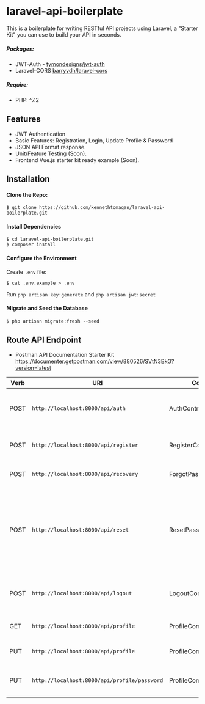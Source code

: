 # laravel-api-boilerplate

This is a boilerplate for writing RESTful API projects using Laravel, a "Starter Kit" you can use to build your API in seconds.

##### Packages:

* JWT-Auth - [tymondesigns/jwt-auth](https://github.com/tymondesigns/jwt-auth)
* Laravel-CORS [barryvdh/laravel-cors](http://github.com/barryvdh/laravel-cors)

##### Require:
* PHP: ^7.2

## Features

* JWT Authentication
* Basic Features: Registration, Login, Update Profile & Password
* JSON API Format response.
* Unit/Feature Testing (Soon).
* Frontend Vue.js starter kit ready example (Soon).



## Installation

#### Clone the Repo:
```
$ git clone https://github.com/kennethtomagan/laravel-api-boilerplate.git
```
#### Install Dependencies

```
$ cd laravel-api-boilerplate.git
$ composer install
```

#### Configure the Environment
Create `.env` file:
```
$ cat .env.example > .env
```
Run `php artisan key:generate` and `php artisan jwt:secret`

#### Migrate and Seed the Database
```
$ php artisan migrate:fresh --seed
```


## Route API Endpoint
* Postman API Documentation Starter Kit https://documenter.getpostman.com/view/880526/SVtN3BkG?version=latest

| Verb     |                     URI                          |       Controller          |      Notes                                |
| -------- | -----------------------------------------------  | -----------------------   | ------------------------------------------
| POST     | `http://localhost:8000/api/auth`              |  AuthController           | to do the login and get your access token
| POST     | `http://localhost:8000/api/register`          |  RegisterController       | to create a new user into your application
| POST     | `http://localhost:8000/api/recovery`          |  ForgotPasswordController | to recover your credentials;
| POST     | `http://localhost:8000/api/reset`             |  ResetPasswordController  | to reset your password after the recovery (setup your mail credentials in `.env` file to avoid error);
| POST     | `http://localhost:8000/api/logout`            |  LogoutController         | to log out the user by invalidating the passed token;
| GET      | `http://localhost:8000/api/profile`           |  ProfileController        | to get current user data
| PUT      | `http://localhost:8000/api/profile`           |  ProfileController        | to update current user data
| PUT      | `http://localhost:8000/api/profile/password`  |  ProfileController        | to update current user password

